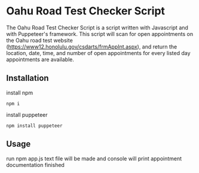 # Oahu Road Test Checker Script
The Oahu Road Test Checker Script is a script written with Javascript and with Puppeteer's framework. This script will scan for open appointments on the Oahu road test website (https://www12.honolulu.gov/csdarts/frmAppInt.aspx), and return the location, date, time, and number of open appointments for every listed day appointments are available.
## Installation

install npm

```
npm i
```

install puppeteer
```
npm install puppeteer
```

## Usage
run npm app.js
text file will be made and console will print appointment documentation finished
